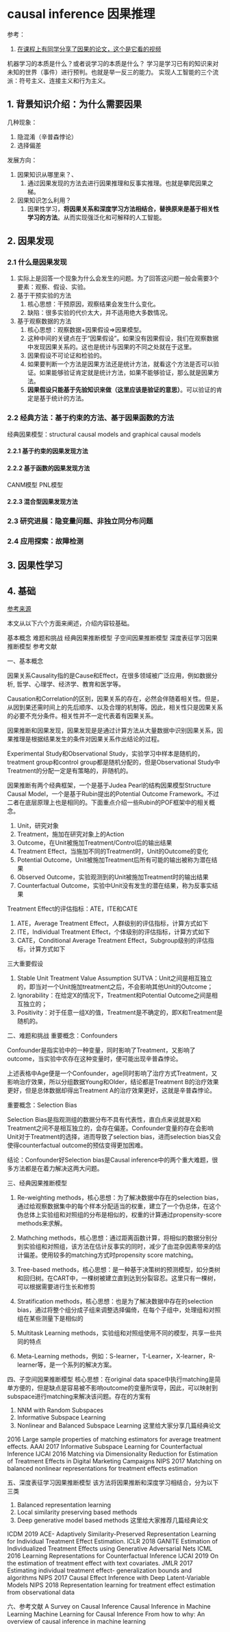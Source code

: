 # causal inference 因果推理

参考：

1. [在课程上有同学分享了因果的论文，这个是它看的视频](https://www.bilibili.com/video/BV1jF411M7zu/)

机器学习的本质是什么？或者说学习的本质是什么？
学习是学习已有的知识来对未知的世界（事件）进行预判。也就是举一反三的能力。
实现人工智能的三个流派：符号主义、连接主义和行为主义。

## 1. 背景知识介绍：为什么需要因果

几种现象：

1. 隐混淆（辛普森悖论）
2. 选择偏差

发展方向：

1. 因果知识从哪里来？、
   1. 通过因果发现的方法去进行因果推理和反事实推理。也就是攀爬因果之梯。
2. 因果知识怎么利用？
   1. 因果性学习，**将因果关系和深度学习方法相结合，替换原来是基于相关性学习的方法**。从而实现强泛化和可解释的人工智能。

## 2. 因果发现

### 2.1 什么是因果发现

1. 实际上是回答一个现象为什么会发生的问题。为了回答这问题一般会需要3个要素：观察、假设、实验。
2. 基于干预实验的方法
   1. 核心思想：干预原因，观察结果会发生什么变化。
   2. 缺陷：很多实验的代价太大，并不适用绝大多数情况。
3. 基于观察数据的方法
   1. 核心思想：观察数据+因果假设$\Rightarrow$因果模型。
   2. 这种中间的关键点在于“因果假设”。如果没有因果假设，我们在观察数据中发现因果关系的。这也是统计与因果的不同之处就在于这里。
   3. 因果假设不可论证和检验的。
   4. 如果要判断一个方法是因果方法还是统计方法，就看这个方法是否可以验证。如果能够验证肯定就是统计方法，如果不能够验证，那么就是因果方法。
   5. **因果假设只能基于先验知识来做（这里应该是验证的意思）**。可以验证的肯定是基于统计的方法。

### 2.2 经典方法：基于约束的方法、基于因果函数的方法

经典因果模型：structural causal models and graphical causal models

#### 2.2.1 基于约束的因果发现方法

#### 2.2.2 基于函数的因果发现方法

CANM模型
PNL模型

#### 2.2.3 混合型因果发现方法

### 2.3 研究进展：隐变量问题、非独立同分布问题

### 2.4 应用探索：故障检测

## 3. 因果性学习

## 4. 基础

[参考来源](https://mp.weixin.qq.com/s/iPzfrQi6tWHckdm92ACN9g)

本文从以下六个方面来阐述，介绍内容较基础。

基本概念
难题和挑战
经典因果推断模型
子空间因果推断模型
深度表征学习因果推断模型
参考文献

一、基本概念

因果关系Causality指的是Cause和Effect，在很多领域被广泛应用，例如数据分析, 哲学、心理学、经济学、教育和医学等。

Causation和Correlation的区别，因果关系的存在，必然会伴随着相关性。但是，从因到果还需时间上的先后顺序、以及合理的机制等。因此，相关性只是因果关系的必要不充分条件。相关性并不一定代表着有因果关系。

因果推断和因果发现，因果发现是是通过计算方法从大量数据中识别因果关系，因果推理是根据结果发生的条件对因果关系作出结论的过程。

Experimental Study和Observational Study，实验学习中样本是随机的，treatment group和control group都是随机分配的，但是Observational Study中Treatment的分配一定是有策略的，非随机的。

因果推断有两个经典框架，一个是基于Judea Pearl的结构因果模型Structure Causal Model，一个是基于Rubin提出的Potential Outcome Framework。不过二者在底层原理上也是相同的。下面重点介绍一些Rubin的POF框架中的相关概念。

1. Unit，研究对象
2. Treatment，施加在研究对象上的Action
3. Outcome，在Unit被施加Treatment/Control后的输出结果
4. Treatment Effect，当施加不同的Treatment时，Unit的Outcome的变化
5. Potential Outcome，Unit被施加Treatment后所有可能的输出被称为潜在结果
6. Observed Outcome，实验观测到的Unit被施加Treatment时的输出结果
7. Counterfactual Outcome，实验中Unit没有发生的潜在结果，称为反事实结果

Treatment Effect的评估指标：ATE，ITE和CATE

1. ATE，Average Treatment Effect，人群级别的评估指标，计算方式如下
2. ITE，Individual Treatment Effect，个体级别的评估指标，计算方式如下
3. CATE，Conditional Average Treatment Effect，Subgroup级别的评估指标，计算方式如下

三大重要假设

1. Stable Unit Treatment Value Assumption SUTVA：Unit之间是相互独立的，即当对一个Unit施加treatment之后，不会影响其他Unit的Outcome；
2. Ignorability：在给定X的情况下，Treatment和Potential Outcome之间是相互独立的；
3. Positivity：对于任意一组X的值，Treatment是不确定的，即X和Treatment是随机的。

二、难题和挑战
重要概念：Confounders

Confounder是指实验中的一种变量，同时影响了Treatment，又影响了outcome，当实验中农存在这种变量时，便可能出现辛普森悖论。

上述表格中Age便是一个Confounder，age同时影响了治疗方式Treatment，又影响治疗效果，所以分组数据Young和Older，结论都是Treatment B的治疗效果更好，但是总体数据却得出Treatment A的治疗效果更好，这就是辛普森悖论。

重要概念：Selection Bias

Selection Bias是指观测组的数据分布不具有代表性，直白点来说就是X和Treatment之间不是相互独立的，会存在偏差。Confounder变量的存在会影响Unit对于Treatment的选择，进而导致了selection bias，进而selection bias又会使得counterfactual outcome的预估变得更加困难。

结论：Confounder好Selection bias是Causal inference中的两个重大难题，很多方法都是在着力解决这两大问题。

三、经典因果推断模型

1. Re-weighting methods，核心思想：为了解决数据中存在的selection bias，通过给观察数据集中的每个样本分配适当的权重，建立了一个伪总体，在这个伪总体上实验组和对照组的分布是相似的，权重的计算通过propensity-score methods来求解。

2. Mathching methods，核心思想：通过距离函数计算，将相似的数据分别分到实验组和对照组，该方法在估计反事实的同时，减少了由混杂因素带来的估计偏差。使用较多的matching方式时propensity score matching。

3. Tree-based methods，核心思想：是一种基于决策树的预测模型，如分类树和回归树。在CART中，一棵树被建立直到达到分裂容忍。这里只有一棵树，可以根据需要进行生长和修剪

4. Stratification methods，核心思想：也是为了解决数据中存在的selection bias，通过将整个组分成子组来调整选择偏倚，在每个子组中，处理组和对照组在某些测量下是相似的

5. Multitask Learning methods，实验组和对照组使用不同的模型，共享一些共同的特点

6. Meta-Learning methods，例如：S-learner，T-Learner，X-learner，R-learner等，是一个系列的解决方案。


四、子空间因果推断模型
核心思想：在original data space中执行matching是简单方便的，但是缺点是容易被不影响outcome的变量所误导，因此，可以映射到subspace进行matching来解决该问题。存在的方案有

1. NNM with Random Subspaces
2. Informative Subspace Learning
3. Nonlinear and Balanced Subspace Learning
这里给大家分享几篇经典论文

2016 Large sample properties of matching estimators for average treatment effects.
AAAI 2017 Informative Subspace Learning for Counterfactual Inference
IJCAI 2016 Matching via Dimensionality Reduction for Estimation of Treatment Effects in Digital Marketing Campaigns
NIPS 2017 Matching on balanced nonlinear representations for treatment effects estimation

五、深度表征学习因果推断模型
该方法将因果推断和深度学习相结合，分为以下三类

1. Balanced representation learning
2. Local similarity preserving based methods
3. Deep generative model based methods
这里给大家推荐几篇经典论文

ICDM 2019 ACE- Adaptively Similarity-Preserved Representation Learning for Individual Treatment Effect Estimation.
ICLR 2018 GANITE Estimation of Individualized Treatment Effects using Generative Adversarial Nets
ICML 2016 Learning Representations for Counterfactual Inference
IJCAI 2019 On the estimation of treatment effect with text covariates.
JMLR 2017 Estimating individual treatment effect- generalization bounds and algorithms
NIPS 2017 Causal Effect Inference with Deep Latent-Variable Models
NIPS 2018  Representation learning for treatment effect estimation from observational data


六、参考文献
A Survey on Causal Inference
Causal Inference in Machine Learning
Machine Learning for Causal Inference
From how to why: An overview of causal inference in machine learning